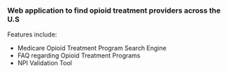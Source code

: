 <h3>Web application to find opioid treatment providers across the U.S</h3>
<p>Features include:
    <ul>
        <li>Medicare Opioid Treatment Program Search Engine</li>
        <li>FAQ regarding Opioid Treatment Programs</li>
        <li>NPI Validation Tool</li>
    </ul>
</p>
